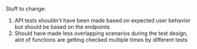 Stuff to change: 

1. API tests shouldn't have been made based on expected user behavior but should be based on the endpoints
2. Should have made less overlapping scenarios during the test design, alot of functions are getting checked multiple times by different tests